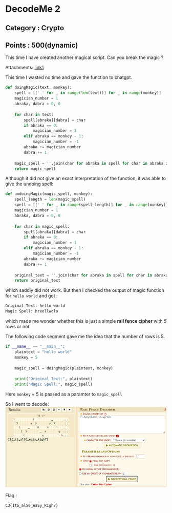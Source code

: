 # DecodeMe 2
## Category : Crypto
## Points : 500(dynamic)
This time I have created another magical script. Can you break the magic ?

Attachments:
[link1](https://drive.google.com/drive/folders/13Ay3qE5Ku1yMQ6VwrY1_G1YiWZqifAgY?usp=sharing)

This time I wasted no time and gave the function to chatgpt.
```py
def doingMagic(text, monkey):
    spell = [[' ' for _ in range(len(text))] for _ in range(monkey)]
    magician_number = 1 
    abraka, dabra = 0, 0

    for char in text:
        spell[abraka][dabra] = char
        if abraka == 0:
            magician_number = 1
        elif abraka == monkey - 1:
            magician_number = -1
        abraka += magician_number
        dabra += 1

    magic_spell = ''.join(char for abraka in spell for char in abraka if char != ' ')
    return magic_spell
```


Although it did not give an exact interpretation of the function, it was able to give the undoing spell:
```py
def undoingMagic(magic_spell, monkey):
    spell_length = len(magic_spell)
    spell = [[' ' for _ in range(spell_length)] for _ in range(monkey)]
    magician_number = 1
    abraka, dabra = 0, 0

    for char in magic_spell:
        spell[abraka][dabra] = char
        if abraka == 0:
            magician_number = 1
        elif abraka == monkey - 1:
            magician_number = -1
        abraka += magician_number
        dabra += 1

    original_text = ''.join(char for abraka in spell for char in abraka if char != ' ')
    return original_text
```

which saddly did not work. But then I checked the output of magic function for `hello world` and got :
```cmd
Original Text: hello world
Magic Spell: hreollwdlo
```

which made me wonder whether this is just a simple __rail fence cipher__ with *5* rows or not.

The following code segment gave me the idea that the number of rows is 5.
```py
if __name__ == "__main__":
    plaintext = "hello world"
    monkey = 5

    magic_spell = doingMagic(plaintext, monkey)

    print("Original Text:", plaintext)
    print("Magic Spell:", magic_spell)
```
Here `monkey` = 5 is passed as a paramter to `magic_spell`

So I went to decode:
![img](/CTFs/CyberCrawler_2023/Crypto/Decode%20me2/ssOfSolv.png)

Flag : 
```
C3{1tS_alS0_eaSy_R1gh7}
```


